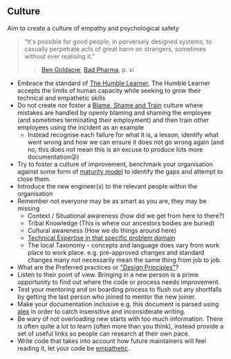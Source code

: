 ## Culture

<summary>Aim to create a culture of empathy and psychological safety </summary>

> “It's possible for good people, in perversely designed systems, to casually perpetrate acts of great harm on strangers, sometimes without ever realising it.”
> > [Ben Goldacre](http://www.badscience.net/), [Bad Pharma](https://www.amazon.co.uk/dp/0865478007?tag=contindelive-20), p. xi

* Embrace the standard of [The Humble Learner](https://www.linkedin.com/pulse/myth-sufficiently-smart-engineer-aaron-blohowiak/), The Humble Learner accepts the limits of human capacity while seeking to grow their technical and empathetic skills
* Do not create nor foster a [Blame, Shame and Train](https://www.ehstoday.com/safety/your-safety-strategy-blame-shame-and-train) culture where mistakes are handled by openly blaming and shaming the employee (and sometimes terminating their employment) and then train other employees using the incident as an example
  * Instead recognise each failure for what it is, a lesson, identify what went wrong and how we can ensure it does not go wrong again (and no, this does not mean this is an excuse to produce lots more documentation:stuck_out_tongue_winking_eye:)
* Try to foster a culture of improvement, benchmark your organisation against some form of [maturity model](https://devopsadoptmeth.wordpress.com/method-description/devops-maturity-model/) to identify the gaps and attempt to close them.
* Introduce the new engineer(s) to the relevant people within the organisation
* Remember not everyone may be as smart as you are, they may be missing
  * Context / Situational awareness (how did we get from here to there?)
  * Tribal Knowledge (This is where our ancestors bodies are buried)
  * Cultural awareness (How we do things around here)
  * [Technical Expertise in that specific problem domain](https://team-manual.cloud.service.gov.uk/team/orientation/#avoid-assuming-expertise)
  * The local Taxonomy - concepts and language does vary from work place to work place. e.g. pre-approved changes and standard changes many not necessarily mean the same thing from job to job.
* What are the Preferred practices or ["Design Principles"](https://www.gov.uk/design-principles)?
* Listen to their point of view. Bringing in a new person is a prime opportunity to find out where the code or process needs improvement.
* Test your mentoring and on boarding process to flush out any shortfalls by getting the last person who joined to mentor the new joiner.
* Make your documentation inclusive e.g. this document is parsed using [alex](http://alexjs.com/) in order to catch insensitive and inconsiderate writing.
* Be wary of not overloading new starts with too much information. There is often quite a lot to learn (often more than you think), instead provide a set of useful links so people can research at their own pace.
* Write code that takes into account how future maintainers will feel reading it, let your code be [empathetic](https://www.benjaminjohnson.me/empathetic-code/).

